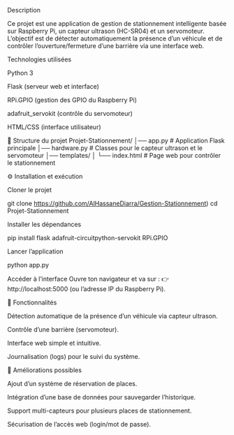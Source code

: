 Description

Ce projet est une application de gestion de stationnement intelligente basée sur Raspberry Pi, un capteur ultrason (HC-SR04) et un servomoteur.
L’objectif est de détecter automatiquement la présence d’un véhicule et de contrôler l’ouverture/fermeture d’une barrière via une interface web.

Technologies utilisées

Python 3

Flask (serveur web et interface)

RPi.GPIO (gestion des GPIO du Raspberry Pi)

adafruit_servokit (contrôle du servomoteur)

HTML/CSS (interface utilisateur)

📂 Structure du projet
Projet-Stationnement/
│── app.py                # Application Flask principale
│── hardware.py           # Classes pour le capteur ultrason et le servomoteur
│── templates/
│    └── index.html       # Page web pour contrôler le stationnement

⚙️ Installation et exécution

Cloner le projet

git clone https://github.com/AlHassaneDiarra/Gestion-Stationnement)
cd Projet-Stationnement


Installer les dépendances

pip install flask adafruit-circuitpython-servokit RPi.GPIO


Lancer l’application

python app.py


Accéder à l’interface
Ouvre ton navigateur et va sur :
👉 http://localhost:5000
 (ou l’adresse IP du Raspberry Pi).

🎯 Fonctionnalités

Détection automatique de la présence d’un véhicule via capteur ultrason.

Contrôle d’une barrière (servomoteur).

Interface web simple et intuitive.

Journalisation (logs) pour le suivi du système.

🚀 Améliorations possibles

Ajout d’un système de réservation de places.

Intégration d’une base de données pour sauvegarder l’historique.

Support multi-capteurs pour plusieurs places de stationnement.

Sécurisation de l’accès web (login/mot de passe).
